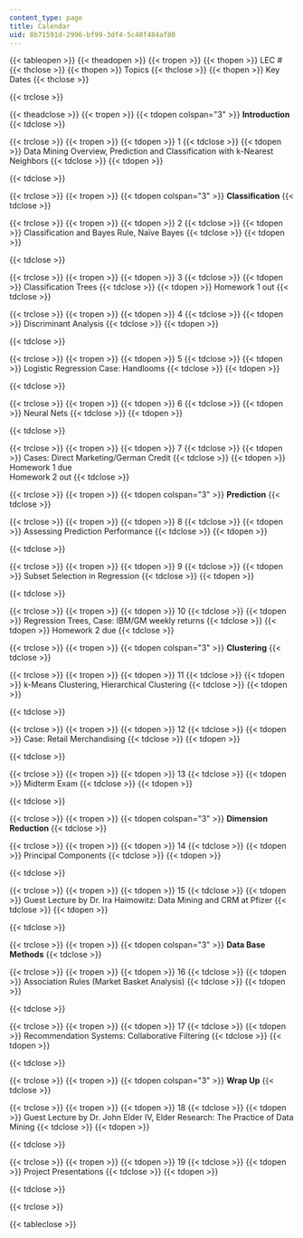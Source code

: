 ```yaml
---
content_type: page
title: Calendar
uid: 8b71591d-2996-bf99-3df4-5c48f484af80
---
```


{{< tableopen >}}
{{< theadopen >}}
{{< tropen >}}
{{< thopen >}}
LEC #
{{< thclose >}}
{{< thopen >}}
Topics
{{< thclose >}}
{{< thopen >}}
Key Dates
{{< thclose >}}

{{< trclose >}}

{{< theadclose >}}
{{< tropen >}}
{{< tdopen colspan="3" >}}
**Introduction**
{{< tdclose >}}

{{< trclose >}}
{{< tropen >}}
{{< tdopen >}}
1
{{< tdclose >}}
{{< tdopen >}}
Data Mining Overview, Prediction and Classification with k-Nearest Neighbors
{{< tdclose >}}
{{< tdopen >}}

{{< tdclose >}}

{{< trclose >}}
{{< tropen >}}
{{< tdopen colspan="3" >}}
**Classification**
{{< tdclose >}}

{{< trclose >}}
{{< tropen >}}
{{< tdopen >}}
2
{{< tdclose >}}
{{< tdopen >}}
Classification and Bayes Rule, Naïve Bayes
{{< tdclose >}}
{{< tdopen >}}

{{< tdclose >}}

{{< trclose >}}
{{< tropen >}}
{{< tdopen >}}
3
{{< tdclose >}}
{{< tdopen >}}
Classification Trees
{{< tdclose >}}
{{< tdopen >}}
Homework 1 out
{{< tdclose >}}

{{< trclose >}}
{{< tropen >}}
{{< tdopen >}}
4
{{< tdclose >}}
{{< tdopen >}}
Discriminant Analysis
{{< tdclose >}}
{{< tdopen >}}

{{< tdclose >}}

{{< trclose >}}
{{< tropen >}}
{{< tdopen >}}
5
{{< tdclose >}}
{{< tdopen >}}
Logistic Regression Case: Handlooms
{{< tdclose >}}
{{< tdopen >}}

{{< tdclose >}}

{{< trclose >}}
{{< tropen >}}
{{< tdopen >}}
6
{{< tdclose >}}
{{< tdopen >}}
Neural Nets
{{< tdclose >}}
{{< tdopen >}}

{{< tdclose >}}

{{< trclose >}}
{{< tropen >}}
{{< tdopen >}}
7
{{< tdclose >}}
{{< tdopen >}}
Cases: Direct Marketing/German Credit
{{< tdclose >}}
{{< tdopen >}}
Homework 1 due  
Homework 2 out
{{< tdclose >}}

{{< trclose >}}
{{< tropen >}}
{{< tdopen colspan="3" >}}
**Prediction**
{{< tdclose >}}

{{< trclose >}}
{{< tropen >}}
{{< tdopen >}}
8
{{< tdclose >}}
{{< tdopen >}}
Assessing Prediction Performance
{{< tdclose >}}
{{< tdopen >}}

{{< tdclose >}}

{{< trclose >}}
{{< tropen >}}
{{< tdopen >}}
9
{{< tdclose >}}
{{< tdopen >}}
Subset Selection in Regression
{{< tdclose >}}
{{< tdopen >}}

{{< tdclose >}}

{{< trclose >}}
{{< tropen >}}
{{< tdopen >}}
10
{{< tdclose >}}
{{< tdopen >}}
Regression Trees, Case: IBM/GM weekly returns
{{< tdclose >}}
{{< tdopen >}}
Homework 2 due
{{< tdclose >}}

{{< trclose >}}
{{< tropen >}}
{{< tdopen colspan="3" >}}
**Clustering**
{{< tdclose >}}

{{< trclose >}}
{{< tropen >}}
{{< tdopen >}}
11
{{< tdclose >}}
{{< tdopen >}}
k-Means Clustering, Hierarchical Clustering
{{< tdclose >}}
{{< tdopen >}}

{{< tdclose >}}

{{< trclose >}}
{{< tropen >}}
{{< tdopen >}}
12
{{< tdclose >}}
{{< tdopen >}}
Case: Retail Merchandising
{{< tdclose >}}
{{< tdopen >}}

{{< tdclose >}}

{{< trclose >}}
{{< tropen >}}
{{< tdopen >}}
13
{{< tdclose >}}
{{< tdopen >}}
Midterm Exam
{{< tdclose >}}
{{< tdopen >}}

{{< tdclose >}}

{{< trclose >}}
{{< tropen >}}
{{< tdopen colspan="3" >}}
**Dimension Reduction**
{{< tdclose >}}

{{< trclose >}}
{{< tropen >}}
{{< tdopen >}}
14
{{< tdclose >}}
{{< tdopen >}}
Principal Components
{{< tdclose >}}
{{< tdopen >}}

{{< tdclose >}}

{{< trclose >}}
{{< tropen >}}
{{< tdopen >}}
15
{{< tdclose >}}
{{< tdopen >}}
Guest Lecture by Dr. Ira Haimowitz: Data Mining and CRM at Pfizer
{{< tdclose >}}
{{< tdopen >}}

{{< tdclose >}}

{{< trclose >}}
{{< tropen >}}
{{< tdopen colspan="3" >}}
**Data Base Methods**
{{< tdclose >}}

{{< trclose >}}
{{< tropen >}}
{{< tdopen >}}
16
{{< tdclose >}}
{{< tdopen >}}
Association Rules (Market Basket Analysis)
{{< tdclose >}}
{{< tdopen >}}

{{< tdclose >}}

{{< trclose >}}
{{< tropen >}}
{{< tdopen >}}
17
{{< tdclose >}}
{{< tdopen >}}
Recommendation Systems: Collaborative Filtering
{{< tdclose >}}
{{< tdopen >}}

{{< tdclose >}}

{{< trclose >}}
{{< tropen >}}
{{< tdopen colspan="3" >}}
**Wrap Up**
{{< tdclose >}}

{{< trclose >}}
{{< tropen >}}
{{< tdopen >}}
18
{{< tdclose >}}
{{< tdopen >}}
Guest Lecture by Dr. John Elder IV, Elder Research: The Practice of Data Mining
{{< tdclose >}}
{{< tdopen >}}

{{< tdclose >}}

{{< trclose >}}
{{< tropen >}}
{{< tdopen >}}
19
{{< tdclose >}}
{{< tdopen >}}
Project Presentations
{{< tdclose >}}
{{< tdopen >}}

{{< tdclose >}}

{{< trclose >}}

{{< tableclose >}}
